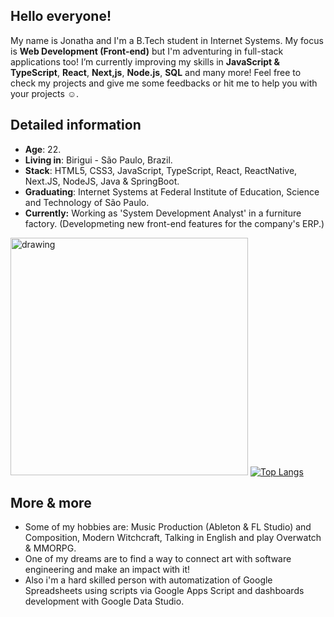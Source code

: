 ## Hello everyone!

My name is Jonatha and I'm a B.Tech student in Internet Systems. My focus is **Web Development (Front-end)** but I'm adventuring in full-stack applications too! I’m currently improving my skills in **JavaScript & TypeScript**, **React**, **Next,js**, <span id="nodeJsText">**Node.js**</span>, **SQL** and many more! Feel free to check my projects and give me some feedbacks or hit me to help you with your projects ☺️.

## Detailed information

* **Age**: 22.
* **Living in**: Birigui - São Paulo, Brazil.
* **Stack**: HTML5, CSS3, JavaScript, TypeScript, React, ReactNative, Next.JS, NodeJS, Java & SpringBoot.
* **Graduating**: Internet Systems at Federal Institute of Education, Science and Technology of São Paulo.
* **Currently:** Working as 'System Development Analyst' in a furniture factory. (Developmeting new front-end features for the company's ERP.)

<img src="https://i.pinimg.com/originals/9d/8e/fa/9d8efa6843eeef3b5700f35ecfe3eef5.gif" alt="drawing" width="380"/> [![Top Langs](https://github-readme-stats.vercel.app/api/top-langs/?username=jonathabot&theme=github_dark_dimmed)](https://github.com/jonathabot/github-readme-stats)

## More & more
* Some of my hobbies are: Music Production (Ableton & FL Studio) and Composition, Modern Witchcraft, Talking in English and play Overwatch & MMORPG.  
* One of my dreams are to find a way to connect art with software engineering and make an impact with it!
* Also i'm a hard skilled person with automatization of Google Spreadsheets using scripts via Google Apps Script and dashboards development with Google Data Studio.

